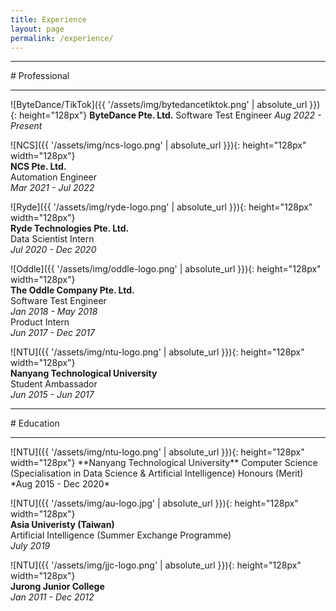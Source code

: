 ```yaml
---
title: Experience
layout: page
permalink: /experience/
---
```


<hr>
# Professional
<hr>

![ByteDance/TikTok]({{ '/assets/img/bytedancetiktok.png' | absolute_url }}){: height="128px"}
**ByteDance Pte. Ltd.**
Software Test Engineer
*Aug 2022 - Present*

![NCS]({{ '/assets/img/ncs-logo.png' | absolute_url }}){: height="128px" width="128px"}   
**NCS Pte. Ltd.**  
Automation Engineer  
*Mar 2021 - Jul 2022*

![Ryde]({{ '/assets/img/ryde-logo.png' | absolute_url }}){: height="128px" width="128px"}   
**Ryde Technologies Pte. Ltd.**  
Data Scientist Intern  
*Jul 2020 - Dec 2020*  

![Oddle]({{ '/assets/img/oddle-logo.png' | absolute_url }}){: height="128px" width="128px"}   
**The Oddle Company Pte. Ltd.**  
Software Test Engineer  
*Jan 2018 - May 2018*  
Product Intern  
*Jun 2017 - Dec 2017*  
  
![NTU]({{ '/assets/img/ntu-logo.png' | absolute_url }}){: height="128px" width="128px"}  
**Nanyang Technological University**  
Student Ambassador  
*Jun 2015 - Jun 2017*  
  
<hr>
# Education
<hr>
![NTU]({{ '/assets/img/ntu-logo.png' | absolute_url }}){: height="128px" width="128px"}  
**Nanyang Technological University**  
Computer Science (Specialisation in Data Science & Artificial Intelligence)  
Honours (Merit)  
*Aug 2015 - Dec 2020*  
  
![NTU]({{ '/assets/img/au-logo.jpg' | absolute_url }}){: height="128px" width="128px"}  
**Asia Univeristy (Taiwan)**  
Artificial Intelligence (Summer Exchange Programme)  
*July 2019*  
  
![NTU]({{ '/assets/img/jjc-logo.png' | absolute_url }}){: height="128px" width="128px"}  
**Jurong Junior College**  
*Jan 2011 - Dec 2012*  